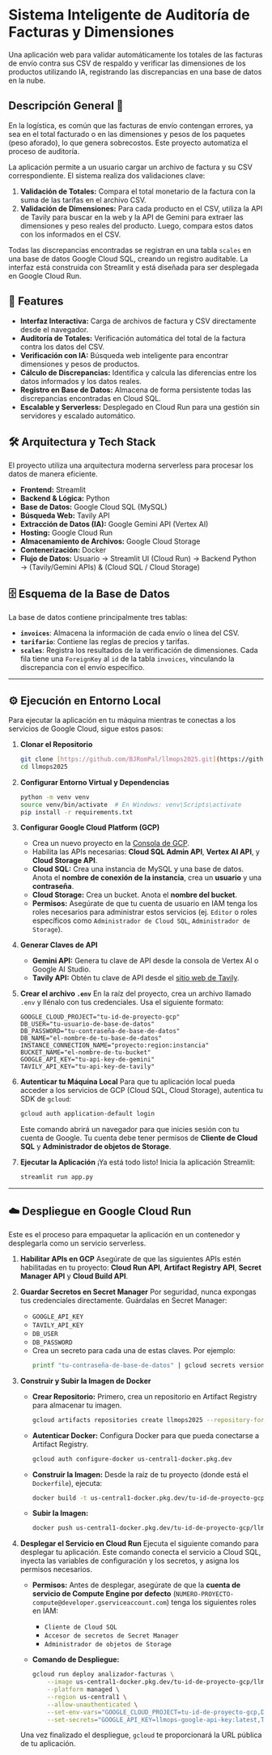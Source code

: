 # Sistema Inteligente de Auditoría de Facturas y Dimensiones

Una aplicación web para validar automáticamente los totales de las facturas de envío contra sus CSV de respaldo y verificar las dimensiones de los productos utilizando IA, registrando las discrepancias en una base de datos en la nube.

## Descripción General 🧾

En la logística, es común que las facturas de envío contengan errores, ya sea en el total facturado o en las dimensiones y pesos de los paquetes (peso aforado), lo que genera sobrecostos. Este proyecto automatiza el proceso de auditoría.

La aplicación permite a un usuario cargar un archivo de factura y su CSV correspondiente. El sistema realiza dos validaciones clave:

1.  **Validación de Totales:** Compara el total monetario de la factura con la suma de las tarifas en el archivo CSV.
2.  **Validación de Dimensiones:** Para cada producto en el CSV, utiliza la API de Tavily para buscar en la web y la API de Gemini para extraer las dimensiones y peso reales del producto. Luego, compara estos datos con los informados en el CSV.

Todas las discrepancias encontradas se registran en una tabla `scales` en una base de datos Google Cloud SQL, creando un registro auditable. La interfaz está construida con Streamlit y está diseñada para ser desplegada en Google Cloud Run.

## 🚀 Features

* **Interfaz Interactiva:** Carga de archivos de factura y CSV directamente desde el navegador.
* **Auditoría de Totales:** Verificación automática del total de la factura contra los datos del CSV.
* **Verificación con IA:** Búsqueda web inteligente para encontrar dimensiones y pesos de productos.
* **Cálculo de Discrepancias:** Identifica y calcula las diferencias entre los datos informados y los datos reales.
* **Registro en Base de Datos:** Almacena de forma persistente todas las discrepancias encontradas en Cloud SQL.
* **Escalable y Serverless:** Desplegado en Cloud Run para una gestión sin servidores y escalado automático.

## 🛠️ Arquitectura y Tech Stack

El proyecto utiliza una arquitectura moderna serverless para procesar los datos de manera eficiente.

* **Frontend:** Streamlit
* **Backend & Lógica:** Python
* **Base de Datos:** Google Cloud SQL (MySQL)
* **Búsqueda Web:** Tavily API
* **Extracción de Datos (IA):** Google Gemini API (Vertex AI)
* **Hosting:** Google Cloud Run
* **Almacenamiento de Archivos:** Google Cloud Storage
* **Contenerización:** Docker
* **Flujo de Datos:** Usuario → Streamlit UI (Cloud Run) → Backend Python → (Tavily/Gemini APIs) & (Cloud SQL / Cloud Storage)

## 🗄️ Esquema de la Base de Datos

La base de datos contiene principalmente tres tablas:

* **`invoices`**: Almacena la información de cada envío o línea del CSV.
* **`tarifario`**: Contiene las reglas de precios y tarifas.
* **`scales`**: Registra los resultados de la verificación de dimensiones. Cada fila tiene una `ForeignKey` al `id` de la tabla `invoices`, vinculando la discrepancia con el envío específico.

---

## ⚙️ Ejecución en Entorno Local

Para ejecutar la aplicación en tu máquina mientras te conectas a los servicios de Google Cloud, sigue estos pasos:

1.  **Clonar el Repositorio**
    ```bash
    git clone [https://github.com/BJRomPal/llmops2025.git](https://github.com/BJRomPal/llmops2025.git)
    cd llmops2025
    ```

2.  **Configurar Entorno Virtual y Dependencias**
    ```bash
    python -m venv venv
    source venv/bin/activate  # En Windows: venv\Scripts\activate
    pip install -r requirements.txt
    ```

3.  **Configurar Google Cloud Platform (GCP)**
    * Crea un nuevo proyecto en la [Consola de GCP](https://console.cloud.google.com/).
    * Habilita las APIs necesarias: **Cloud SQL Admin API**, **Vertex AI API**, y **Cloud Storage API**.
    * **Cloud SQL:** Crea una instancia de MySQL y una base de datos. Anota el **nombre de conexión de la instancia**, crea un **usuario** y una **contraseña**.
    * **Cloud Storage:** Crea un bucket. Anota el **nombre del bucket**.
    * **Permisos:** Asegúrate de que tu cuenta de usuario en IAM tenga los roles necesarios para administrar estos servicios (ej. `Editor` o roles específicos como `Administrador de Cloud SQL`, `Administrador de Storage`).

4.  **Generar Claves de API**
    * **Gemini API:** Genera tu clave de API desde la consola de Vertex AI o Google AI Studio.
    * **Tavily API:** Obtén tu clave de API desde el [sitio web de Tavily](https://tavily.com/).

5.  **Crear el archivo `.env`**
    En la raíz del proyecto, crea un archivo llamado `.env` y llénalo con tus credenciales. Usa el siguiente formato:
    ```env
    GOOGLE_CLOUD_PROJECT="tu-id-de-proyecto-gcp"
    DB_USER="tu-usuario-de-base-de-datos"
    DB_PASSWORD="tu-contraseña-de-base-de-datos"
    DB_NAME="el-nombre-de-tu-base-de-datos"
    INSTANCE_CONNECTION_NAME="proyecto:region:instancia"
    BUCKET_NAME="el-nombre-de-tu-bucket"
    GOOGLE_API_KEY="tu-api-key-de-gemini"
    TAVILY_API_KEY="tu-api-key-de-tavily"
    ```

6.  **Autenticar tu Máquina Local**
    Para que tu aplicación local pueda acceder a los servicios de GCP (Cloud SQL, Cloud Storage), autentica tu SDK de `gcloud`:
    ```bash
    gcloud auth application-default login
    ```
    Este comando abrirá un navegador para que inicies sesión con tu cuenta de Google. Tu cuenta debe tener permisos de **Cliente de Cloud SQL** y **Administrador de objetos de Storage**.

7.  **Ejecutar la Aplicación**
    ¡Ya está todo listo! Inicia la aplicación Streamlit:
    ```bash
    streamlit run app.py
    ```

---

## ☁️ Despliegue en Google Cloud Run

Este es el proceso para empaquetar la aplicación en un contenedor y desplegarla como un servicio serverless.

1.  **Habilitar APIs en GCP**
    Asegúrate de que las siguientes APIs estén habilitadas en tu proyecto: **Cloud Run API**, **Artifact Registry API**, **Secret Manager API** y **Cloud Build API**.

2.  **Guardar Secretos en Secret Manager**
    Por seguridad, nunca expongas tus credenciales directamente. Guárdalas en Secret Manager:
    * `GOOGLE_API_KEY`
    * `TAVILY_API_KEY`
    * `DB_USER`
    * `DB_PASSWORD`
    * Crea un secreto para cada una de estas claves. Por ejemplo:
        ```bash
        printf "tu-contraseña-de-base-de-datos" | gcloud secrets versions add llmops-db-password --data-file=-
        ```

3.  **Construir y Subir la Imagen de Docker**
    * **Crear Repositorio:** Primero, crea un repositorio en Artifact Registry para almacenar tu imagen.
        ```bash
        gcloud artifacts repositories create llmops2025 --repository-format=docker --location=us-central1
        ```
    * **Autenticar Docker:** Configura Docker para que pueda conectarse a Artifact Registry.
        ```bash
        gcloud auth configure-docker us-central1-docker.pkg.dev
        ```
    * **Construir la Imagen:** Desde la raíz de tu proyecto (donde está el `Dockerfile`), ejecuta:
        ```bash
        docker build -t us-central1-docker.pkg.dev/tu-id-de-proyecto-gcp/llmops2025/analizador-facturas .
        ```
    * **Subir la Imagen:**
        ```bash
        docker push us-central1-docker.pkg.dev/tu-id-de-proyecto-gcp/llmops2025/analizador-facturas
        ```

4.  **Desplegar el Servicio en Cloud Run**
    Ejecuta el siguiente comando para desplegar tu aplicación. Este comando conecta el servicio a Cloud SQL, inyecta las variables de configuración y los secretos, y asigna los permisos necesarios.

    * **Permisos:** Antes de desplegar, asegúrate de que la **cuenta de servicio de Compute Engine por defecto** (`NUMERO-PROYECTO-compute@developer.gserviceaccount.com`) tenga los siguientes roles en IAM:
        * `Cliente de Cloud SQL`
        * `Accesor de secretos de Secret Manager`
        * `Administrador de objetos de Storage`

    * **Comando de Despliegue:**
        ```bash
        gcloud run deploy analizador-facturas \
            --image us-central1-docker.pkg.dev/tu-id-de-proyecto-gcp/llmops2025/analizador-facturas \
            --platform managed \
            --region us-central1 \
            --allow-unauthenticated \
            --set-env-vars="GOOGLE_CLOUD_PROJECT=tu-id-de-proyecto-gcp,DB_NAME=el-nombre-de-tu-base-de-datos,INSTANCE_CONNECTION_NAME=proyecto:region:instancia,BUCKET_NAME=el-nombre-de-tu-bucket" \
            --set-secrets="GOOGLE_API_KEY=llmops-google-api-key:latest,TAVILY_API_KEY=llmops-tavily-api-key:latest,DB_USER=llmops-db-user:latest,DB_PASSWORD=llmops-db-password:latest"
        ```

    Una vez finalizado el despliegue, `gcloud` te proporcionará la URL pública de tu aplicación.
